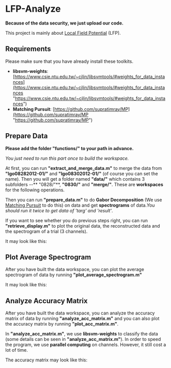 # LFP-Analyze #

**Because of the data security, we just upload our code.**

This project is mainly about [Local Field Potential](https://en.wikipedia.org/wiki/Local_field_potential "Local Field Potential") (LFP).

## Requirements ##

Please make sure that you have already install these toolkits.

 - **libsvm-weights**: [https://www.csie.ntu.edu.tw/~cjlin/libsvmtools/#weights_for_data_instances](https://www.csie.ntu.edu.tw/~cjlin/libsvmtools/#weights_for_data_instances "https://www.csie.ntu.edu.tw/~cjlin/libsvmtools/#weights_for_data_instances")
 - **Matching Pursuit**: [https://github.com/supratimray/MP](https://github.com/supratimray/MP "https://github.com/supratimray/MP")

## Prepare Data ##

**Please add the folder "functions/" to your path in advance.**

*You just need to run this part once to build the workspace.*

At first, you can run **"extract_and_merge_data.m"** to merge the data from **"Igo08282012-01/"** and **"Igo08302012-01/"** (of course you can set the name). Then you will get a folder named **"data/"** which contains 3 subfolders --** "0828/"**, **"0830/"** and **"merge/"**. These are **workspaces** for the following operations.

Then you can run **"prepare_data.m"** to do **Gabor Decomposition** (We use [Matching Pursuit](https://en.wikipedia.org/wiki/Matching_pursuit "Matching Pursuit") to do this) on data and get **spectrograms** of data.*You should run it twice to get data of 'targ' and 'result'*.

If you want to see whether you do previous steps right, you can run **"retrieve_display.m"** to plot the original data, the reconstructed data and the spectrogram of a trial (3 channels).  

It may look like this:


## Plot Average Spectrogram ##

After you have built the data workspace, you can plot the average spectrogram of data by running **"plot_average_spectrogram.m"**

It may look like this:



## Analyze Accuracy Matrix ##

After you have built the data workspace, you can analyze the accuracy matrix of data by running **"analyze_acc_matrix.m"** and you can also plot the accuracy matrix by running **"plot_acc_matrix.m"**.

In **"analyze_acc_matrix.m"**, we use **libsvm-weights** to classify the data (some details can be seen in **"analyze_acc_matrix.m"**). In order to speed the program, we use **parallel computing** on channels. However, it still cost a lot of time.

The accuracy matrix may look like this:
